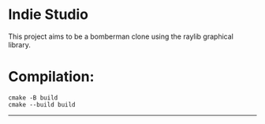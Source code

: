 # Indie Studio
This project aims to be a bomberman clone using the raylib graphical library.

# Compilation:

    cmake -B build
    cmake --build build

---
